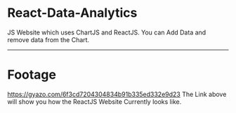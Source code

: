 # React-Data-Analytics
 JS Website which uses ChartJS and ReactJS. You can Add Data and remove data from the Chart.

_________________________________________________________
# Footage
https://gyazo.com/6f3cd7204304834b91b335ed332e9d23
The Link above will show you how the ReactJS Website Currently looks like.
